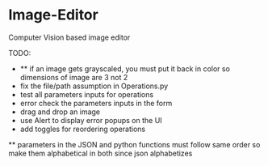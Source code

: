 # Image-Editor

Computer Vision based image editor

TODO:

- \*\* if an image gets grayscaled, you must put it back in color so dimensions of image are 3 not 2
- fix the file/path assumption in Operations.py
- test all parameters inputs for operations
- error check the parameters inputs in the form
- drag and drop an image
- use Alert to display error popups on the UI
- add toggles for reordering operations

\*\* parameters in the JSON and python functions must follow same order so make them alphabetical in both since json alphabetizes

